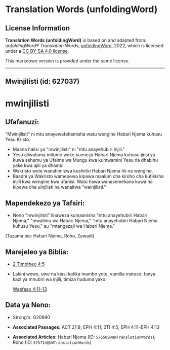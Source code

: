 # Translation Words (unfoldingWord)

## License Information

**Translation Words (unfoldingWord)** is based on and adapted from: _unfoldingWord® Translation Words_, [unfoldingWord](https://unfoldingword.org/utw), 2022, which is licensed under a [CC BY-SA 4.0 license](https://creativecommons.org/licenses/by-sa/4.0/legalcode.en).

This markdown version is provided under the same license.



--------------------------------

## Mwinjilisti (id: 627037)

mwinjilisti
===========

Ufafanuzi:
----------

"Mwinjilisti" ni mtu anayewafahamisha watu wengine Habari Njema kuhusu Yesu Kristo.

* Maana halisi ya "mwinjilisti" ni "mtu anayehubiri Injili."
* Yesu aliwatuma mitume wake kueneza Habari Njema kuhusu jinsi ya kuwa sehemu ya Ufalme wa Mungu kwa kumwamini Yesu na dhabihu yake kwa ajili ya dhambi.
* Wakristo wote wanahimizwa kushiriki Habari Njema hii na wengine.
* Baadhi ya Wakristo wamepewa kipawa maalum cha kiroho cha kufikisha injili kwa wengine kwa ufanisi. Watu hawa wanasemekana kuwa na kipawa cha uinjilisti na wanaitwa "wainjilisti."

Mapendekezo ya Tafsiri:
-----------------------

* Neno "mwinjilisti" linaweza kumaanisha "mtu anayehubiri Habari Njema," "mwalimu wa Habari Njema," "mtu anayehubiri Habari Njema kuhusu Yesu," au "mtangazaji wa Habari Njema."

(Tazama pia: Habari Njema, Roho, Zawadi)

Marejeleo ya Biblia:
--------------------

* [2 Timotheo 4:5](https://ref.ly/2Tim4:5)
* Lakini wewe, uwe na kiasi katika mambo yote, vumilia mateso, fanya kazi ya mhubiri wa injili, timiza huduma yako.

    [Waefeso 4:11–13](https://ref.ly/Eph4:11-Eph4:13)

Data ya Neno:
-------------

* Strong's: G20990

* **Associated Passages:** ACT 21:8; EPH 4:11; 2TI 4:5; EPH 4:11–EPH 4:13
* **Associated Articles:** Habari Njema (ID: `575508@UWTranslationWords`); Roho (ID: `575714@UWTranslationWords`)

